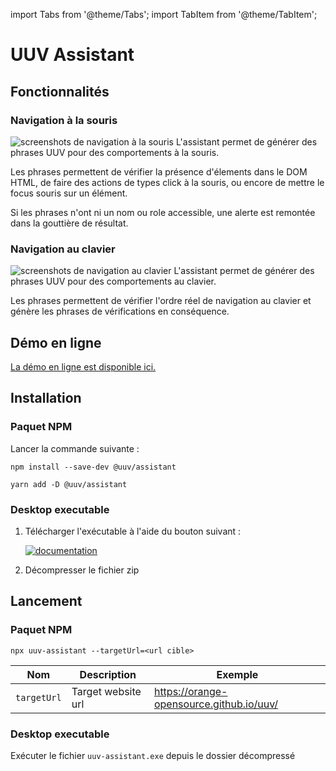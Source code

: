 import Tabs from '@theme/Tabs';
import TabItem from '@theme/TabItem';

# UUV Assistant

## Fonctionnalités

### Navigation à la souris
![screenshots de navigation à la souris](@site/static/img/assistant/mouse.gif)
L'assistant permet de générer des phrases UUV pour des comportements à la souris.

Les phrases permettent de vérifier la présence d'élements dans le DOM HTML, de faire des actions de types click à la souris, ou encore de mettre le focus souris sur un élément.

Si les phrases n'ont ni un nom ou role accessible, une alerte est remontée dans la gouttière de résultat.

### Navigation au clavier
![screenshots de navigation au clavier](@site/static/img/assistant/keyboard.gif)
L'assistant permet de générer des phrases UUV pour des comportements au clavier.

Les phrases permettent de vérifier l'ordre réel de navigation au clavier et génère les phrases de vérifications en conséquence.

## Démo en ligne

<a href="https://uuv-assistant.vercel.app/">
    La démo en ligne est disponible ici.
</a>

## Installation
### Paquet NPM
Lancer la commande suivante :

<Tabs>
<TabItem value="npm" label="Npm">

```shell
npm install --save-dev @uuv/assistant
```

</TabItem>
<TabItem value="Yarn" label="Yarn">

```shell
yarn add -D @uuv/assistant
```

</TabItem>
</Tabs>

### Desktop executable
1. Télécharger l'exécutable à l'aide du bouton suivant :

   <a href="https://github.com/Orange-OpenSource/uuv/releases/latest/download/uuv-assistant-win32-x64.zip"><img src="https://img.shields.io/badge/Télécharger_uuv--assistant_desktop-black?&style=for-the-badge&logo=github&logoColor=white" alt="documentation"/></a>
2. Décompresser le fichier zip

## Lancement
### Paquet NPM
```shell
npx uuv-assistant --targetUrl=<url cible>
```

| Nom                  | Description                                                                                                   | Exemple                               |
|----------------------|---------------------------------------------------------------------------------------------------------------|---------------------------------------|
| `targetUrl`          | Target website url                                                                                            | https://orange-opensource.github.io/uuv/ |

### Desktop executable
Exécuter le fichier `uuv-assistant.exe` depuis le dossier décompressé


